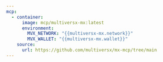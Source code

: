 ```yaml
---
mcp:
  - container:
      image: mcp/multiversx-mx:latest
      environment:
        MVX_NETWORK: "{{multiversx-mx.network}}"
        MVX_WALLET: "{{multiversx-mx.wallet}}"
    source:
      url: https://github.com/multiversx/mx-mcp/tree/main
---
```

